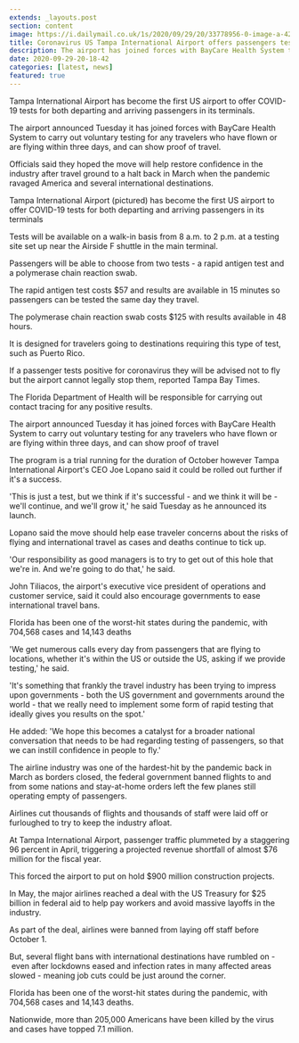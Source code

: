 ```yaml
---
extends: _layouts.post
section: content
image: https://i.dailymail.co.uk/1s/2020/09/29/20/33778956-0-image-a-42_1601406517828.jpg 
title: Coronavirus US Tampa International Airport offers passengers tests 
description: The airport has joined forces with BayCare Health System to carry out voluntary testing for travelers who have flown or are flying within three days. 
date: 2020-09-29-20-18-42 
categories: [latest, news] 
featured: true 
--- 
```

Tampa International Airport has become the first US airport to offer COVID-19 tests for both departing and arriving passengers in its terminals.

The airport announced Tuesday it has joined forces with BayCare Health System to carry out voluntary testing for any travelers who have flown or are flying within three days, and can show proof of travel.

Officials said they hoped the move will help restore confidence in the industry after travel ground to a halt back in March when the pandemic ravaged America and several international destinations. 

Tampa International Airport (pictured) has become the first US airport to offer COVID-19 tests for both departing and arriving passengers in its terminals

Tests will be available on a walk-in basis from 8 a.m. to 2 p.m. at a testing site set up near the Airside F shuttle in the main terminal.   

Passengers will be able to choose from two tests - a rapid antigen test and a polymerase chain reaction swab.

The rapid antigen test costs $57 and results are available in 15 minutes so passengers can be tested the same day they travel. 

The polymerase chain reaction swab costs $125 with results available in 48 hours. 

It is designed for travelers going to destinations requiring this type of test, such as Puerto Rico.   

If a passenger tests positive for coronavirus they will be advised not to fly but the airport cannot legally stop them, reported Tampa Bay Times.  

The Florida Department of Health will be responsible for carrying out contact tracing for any positive results. 

The airport announced Tuesday it has joined forces with BayCare Health System to carry out voluntary testing for any travelers who have flown or are flying within three days, and can show proof of travel

The program is a trial running for the duration of October however Tampa International Airport's CEO Joe Lopano said it could be rolled out further if it's a success.

'This is just a test, but we think if it's successful - and we think it will be - we'll continue, and we'll grow it,' he said Tuesday as he announced its launch.   

Lopano said the move should help ease traveler concerns about the risks of flying and international travel as cases and deaths continue to tick up. 

'Our responsibility as good managers is to try to get out of this hole that we're in. And we're going to do that,' he said. 

John Tiliacos, the airport's executive vice president of operations and customer service, said it could also encourage governments to ease international travel bans.  



Florida has been one of the worst-hit states during the pandemic, with 704,568 cases and 14,143 deaths

'We get numerous calls every day from passengers that are flying to locations, whether it's within the US or outside the US, asking if we provide testing,' he said. 

'It's something that frankly the travel industry has been trying to impress upon governments - both the US government and governments around the world - that we really need to implement some form of rapid testing that ideally gives you results on the spot.'

He added: 'We hope this becomes a catalyst for a broader national conversation that needs to be had regarding testing of passengers, so that we can instill confidence in people to fly.' 

The airline industry was one of the hardest-hit by the pandemic back in March as borders closed, the federal government banned flights to and from some nations and stay-at-home orders left the few planes still operating empty of passengers.  

Airlines cut thousands of flights and thousands of staff were laid off or furloughed to try to keep the industry afloat. 

At Tampa International Airport, passenger traffic plummeted by a staggering 96 percent in April, triggering a projected revenue shortfall of almost $76 million for the fiscal year. 

This forced the airport to put on hold $900 million construction projects. 





In May, the major airlines reached a deal with the US Treasury for $25 billion in federal aid to help pay workers and avoid massive layoffs in the industry. 

As part of the deal, airlines were banned from laying off staff before October 1.  

But, several flight bans with international destinations have rumbled on - even after lockdowns eased and infection rates in many affected areas slowed - meaning job cuts could be just around the corner. 

Florida has been one of the worst-hit states during the pandemic, with 704,568 cases and 14,143 deaths.

Nationwide, more than 205,000 Americans have been killed by the virus and cases have topped 7.1 million. 

